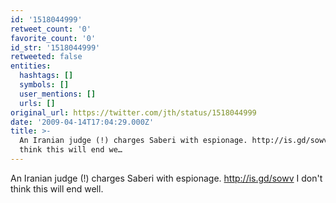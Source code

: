 ```yaml
---
id: '1518044999'
retweet_count: '0'
favorite_count: '0'
id_str: '1518044999'
retweeted: false
entities:
  hashtags: []
  symbols: []
  user_mentions: []
  urls: []
original_url: https://twitter.com/jth/status/1518044999
date: '2009-04-14T17:04:29.000Z'
title: >-
  An Iranian judge (!) charges Saberi with espionage. http://is.gd/sowv I don't
  think this will end we…
---
```


An Iranian judge (!) charges Saberi with espionage. http://is.gd/sowv I don't think this will end well.